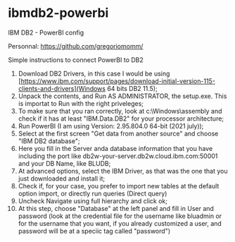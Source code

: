 # ibmdb2-powerbi
IBM DB2 - PowerBI config

Personnal: https://github.com/gregoriomomm/

Simple instructions to connect PowerBI to DB2 

1. Download DB2 Drivers, in this case I would be using [https://www.ibm.com/support/pages/download-initial-version-115-clients-and-drivers](Windows 64 bits DB2 11.5);
2. Unpack the contents, and Run AS ADMINISTRATOR, the setup.exe. This is importat to Run with the right priveleges;
3. To make sure that you ran correctly, look at c:\Windows\assembly and check if it has at least "IBM.Data.DB2" for your processor architecture;
4. Run PowerBI (I am using Version: 2.95.804.0 64-bit (2021 july));
5. Select at the first screen "Get data from another source" and choose "IBM DB2 database";
6. Here you fill in the Server anda database information that you have including the port like db2w-your-server.db2w.cloud.ibm.com:50001 and your DB Name, like BLUDB;
7. At advanced options, select the IBM Driver, as that was the one that you just downloaded and install it;
8. Check if, for your case, you prefer to import new tables at the default option import, or directly run queries (Direct query)
9. Uncheck Navigate using full hierarchy and click ok;
10. At this step, choose "Database" at the left panel and fill in User and password (look at the credential file for the username like bluadmin or for the username that you want, if you already customized a user, and password will be at a speciic tag called "password") 

